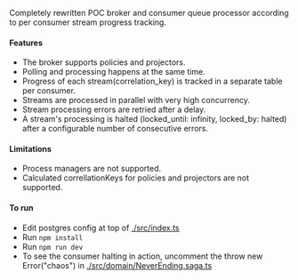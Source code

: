 Completely rewritten POC broker and consumer queue processor according to per consumer stream progress tracking.  

#### Features
- The broker supports policies and projectors.
- Polling and processing happens at the same time.
- Progress of each stream(correlation_key) is tracked in a separate table per consumer.
- Streams are processed in parallel with very high concurrency.
- Stream processing errors are retried after a delay.
- A stream's processing is halted (locked_until: infinity, locked_by: halted) after a configurable number of consecutive errors.

#### Limitations
- Process managers are not supported.
- Calculated correllationKeys for policies and projectors are not supported.

#### To run
- Edit postgres config at top of [./src/index.ts](https://github.com/TomKaltz/ConsumerQueueExp/blob/main/src/index.ts)
- Run ```npm install```
- Run ```npm run dev```
- To see the consumer halting in action, uncomment the throw new Error("chaos") in [./src/domain/NeverEnding.saga.ts](https://github.com/TomKaltz/ConsumerQueueExp/blob/main/src/domain/NeverEnding.saga.ts)

